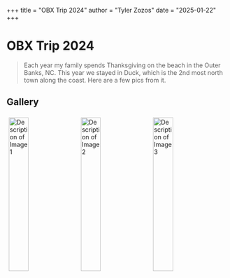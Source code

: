 +++
title = "OBX Trip 2024"
author = "Tyler Zozos"
date = "2025-01-22"
+++

# OBX Trip 2024

>Each year my family spends Thanksgiving on the beach in the Outer Banks, NC.  This year we stayed in Duck, which is the 2nd most north town along the coast.  Here are a few pics from it. 

## Gallery
<div class="gallery">
  <img src="/images/gallery0001/image1.jpg" alt="Description of Image 1" style="width:30%; margin:5px;">
  <img src="/images/gallery0001/image2.jpg" alt="Description of Image 2" style="width:30%; margin:5px;">
  <img src="/images/gallery0001/image3.jpg" alt="Description of Image 3" style="width:30%; margin:5px;">
</div>